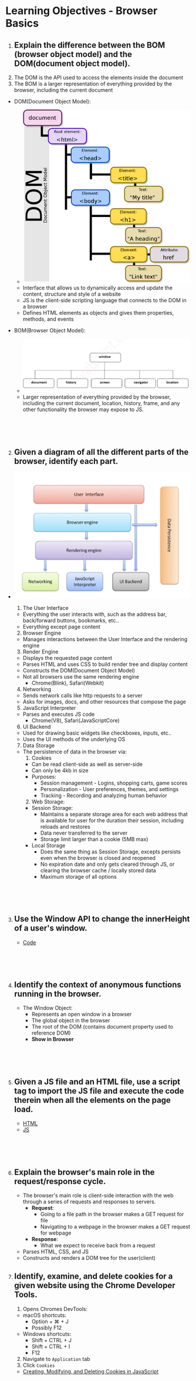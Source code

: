 # Learning Objectives -  Browser Basics

1. ## Explain the difference between the BOM (browser object model) and the DOM(document object model).
  1. The DOM is the API used to access the elements inside the document
  2. The BOM is a larger representation of everything provided by the browser, including the current document
  
  - DOM(Document Object Model):
    - ![dom-example](../images/dom-example.png)
    - Interface that allows us to dynamically access and update the content, structure and style of a website
    - JS is the client-side scripting language that connects to the DOM in a browser
    - Defines HTML elements as objects and gives them properties, methods, and events
  
  - BOM(Browser Object Model):
    - ![bom-example](../images/bom-example.jpg)
    - Larger representation of everything provided by the browser, including the current document, location, history, frame, and any other functionality the browser may expose to JS. 
<br>
<br>
<br>

2. ## Given a diagram of all the different parts of the browser, identify each part.
  - ![browser-diagram](../images/browser-diagram.png)
 
    1. The User Interface
      - Everything the user interacts with, such as the address bar, back/forward buttons, bookmarks, etc..
      - Everything except page content
  
    2. Browser Engine
      - Manages interactions between the User Interface and the rendering engine
   
    3. Render Engine
      - Displays the requested page content
      - Parses HTML and uses CSS to build render tree and display content
      - Constructs the DOM(Document Object Model)
      - Not all browsers use the same rendering engine
        - Chrome(Blink), Safari(Webkit)

    4. Networking
      - Sends network calls like http requests to a server
      - Asks for images, docs, and other resources that compose the page

    5. JavaScript Interpreter
      - Parses and executes JS code
        - Chrome(V8), Safari(JavaScriptCore)

    6. UI Backend
      - Used for drawing basic widgets like checkboxes, inputs, etc..
      - Uses the UI methods of the underlying OS

    7. Data Storage
      - The persistence of data in the browser via:
         1. Cookies
           - Can be read client-side as well as server-side
           - Can only be 4kb in size
           - Purposes:
             - Session management - Logins, shopping carts, game scores
             - Personalization - User preferences, themes, and settings
             - Tracking - Recording and analyzing human behavior
         2. Web Storage:
           - Session Storage:
             - Maintains a separate storage area for each web address that is available for user for the duration their session, including reloads and restores
             - Data never transferred to the server
             - Storage limit larger than a cookie (5MB max)
           - Local Storage
             - Does the same thing as Session Storage, excepts persists even when the browser is closed and reopened
             - No expiration date and only gets cleared through JS, or clearing the browser cache / locally stored data
             - Maximum storage of all options
<br>
<br>
<br>

3. ## Use the Window API to change the innerHeight of a user's window.
   - [Code](./window-lo-3.js)
<br>
<br>
<br>

4. ## Identify the context of anonymous functions running in the browser.
    - The Window Object:
      - Represents an open window in a browser
      - The global object in the browser
      - The root of the DOM (contains document property used to reference DOM)
      - **Show in Browser**
<br>
<br>
<br>
 

5. ## Given a JS file and an HTML file, use a script tag to import the JS file and execute the code therein when all the elements on the page load.
   - [HTML](./import-loading-lo-5.js/index.html)
   - [JS](./import-loading-lo-5.js/index.js)

<br>
<br>
<br>
 

6. ## Explain the browser's main role in the request/response cycle.
   - The browser's main role is client-side interaction with the web through a series of requests and responses to servers.
     - **Request**:
       - Going to a file path in the browser makes a GET request for file
       - Navigating to a webpage in the browser makes a GET request for webpage
     - **Response**:
       - What we expect to receive back from a request
    - Parses HTML, CSS, and JS
    - Constructs and renders a DOM tree for the user(client)
  
7. ## Identify, examine, and delete cookies for a given website using the Chrome Developer Tools.
   1. Opens Chromes DevTools:
     - macOS shortcuts:
       - Option + ⌘ + J
       - Possibly F12
     - Windows shortcuts:
       - Shift + CTRL + J
       - Shift + CTRL + I
       - F12
   2. Navigate to `Application` tab
   3. Click `Cookies`

   - [Creating, Modifying, and Deleting Cookies in JavaScript](./cookies-lo-7.js/index.js)
